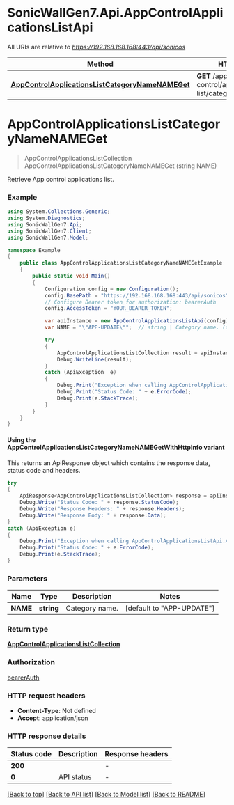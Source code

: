 # SonicWallGen7.Api.AppControlApplicationsListApi

All URIs are relative to *https://192.168.168.168:443/api/sonicos*

| Method | HTTP request | Description |
|--------|--------------|-------------|
| [**AppControlApplicationsListCategoryNameNAMEGet**](AppControlApplicationsListApi.md#appcontrolapplicationslistcategorynamenameget) | **GET** /app-control/applications-list/category/name/{NAME} |  |

<a id="appcontrolapplicationslistcategorynamenameget"></a>
# **AppControlApplicationsListCategoryNameNAMEGet**
> AppControlApplicationsListCollection AppControlApplicationsListCategoryNameNAMEGet (string NAME)



Retrieve App control applications list.

### Example
```csharp
using System.Collections.Generic;
using System.Diagnostics;
using SonicWallGen7.Api;
using SonicWallGen7.Client;
using SonicWallGen7.Model;

namespace Example
{
    public class AppControlApplicationsListCategoryNameNAMEGetExample
    {
        public static void Main()
        {
            Configuration config = new Configuration();
            config.BasePath = "https://192.168.168.168:443/api/sonicos";
            // Configure Bearer token for authorization: bearerAuth
            config.AccessToken = "YOUR_BEARER_TOKEN";

            var apiInstance = new AppControlApplicationsListApi(config);
            var NAME = "\"APP-UPDATE\"";  // string | Category name. (default to "APP-UPDATE")

            try
            {
                AppControlApplicationsListCollection result = apiInstance.AppControlApplicationsListCategoryNameNAMEGet(NAME);
                Debug.WriteLine(result);
            }
            catch (ApiException  e)
            {
                Debug.Print("Exception when calling AppControlApplicationsListApi.AppControlApplicationsListCategoryNameNAMEGet: " + e.Message);
                Debug.Print("Status Code: " + e.ErrorCode);
                Debug.Print(e.StackTrace);
            }
        }
    }
}
```

#### Using the AppControlApplicationsListCategoryNameNAMEGetWithHttpInfo variant
This returns an ApiResponse object which contains the response data, status code and headers.

```csharp
try
{
    ApiResponse<AppControlApplicationsListCollection> response = apiInstance.AppControlApplicationsListCategoryNameNAMEGetWithHttpInfo(NAME);
    Debug.Write("Status Code: " + response.StatusCode);
    Debug.Write("Response Headers: " + response.Headers);
    Debug.Write("Response Body: " + response.Data);
}
catch (ApiException e)
{
    Debug.Print("Exception when calling AppControlApplicationsListApi.AppControlApplicationsListCategoryNameNAMEGetWithHttpInfo: " + e.Message);
    Debug.Print("Status Code: " + e.ErrorCode);
    Debug.Print(e.StackTrace);
}
```

### Parameters

| Name | Type | Description | Notes |
|------|------|-------------|-------|
| **NAME** | **string** | Category name. | [default to &quot;APP-UPDATE&quot;] |

### Return type

[**AppControlApplicationsListCollection**](AppControlApplicationsListCollection.md)

### Authorization

[bearerAuth](../README.md#bearerAuth)

### HTTP request headers

 - **Content-Type**: Not defined
 - **Accept**: application/json


### HTTP response details
| Status code | Description | Response headers |
|-------------|-------------|------------------|
| **200** |  |  -  |
| **0** | API status |  -  |

[[Back to top]](#) [[Back to API list]](../README.md#documentation-for-api-endpoints) [[Back to Model list]](../README.md#documentation-for-models) [[Back to README]](../README.md)

